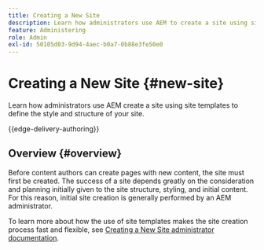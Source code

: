 ```yaml
---
title: Creating a New Site
description: Learn how administrators use AEM to create a site using site templates to define the style and structure of your site.
feature: Administering
role: Admin
exl-id: 50105d03-9d94-4aec-b0a7-0b88e3fe50e0
---
```


# Creating a New Site {#new-site}

Learn how administrators use AEM create a site using site templates to define the style and structure of your site.

{{edge-delivery-authoring}}

## Overview {#overview}

Before content authors can create pages with new content, the site must first be created. The success of a site depends greatly on the consideration and planning initially given to the site structure, styling, and initial content. For this reason, initial site creation is generally performed by an AEM administrator.

To learn more about how the use of site templates makes the site creation process fast and flexible, see [Creating a New Site administrator documentation](/help/sites-cloud/administering/site-creation/create-site.md).
